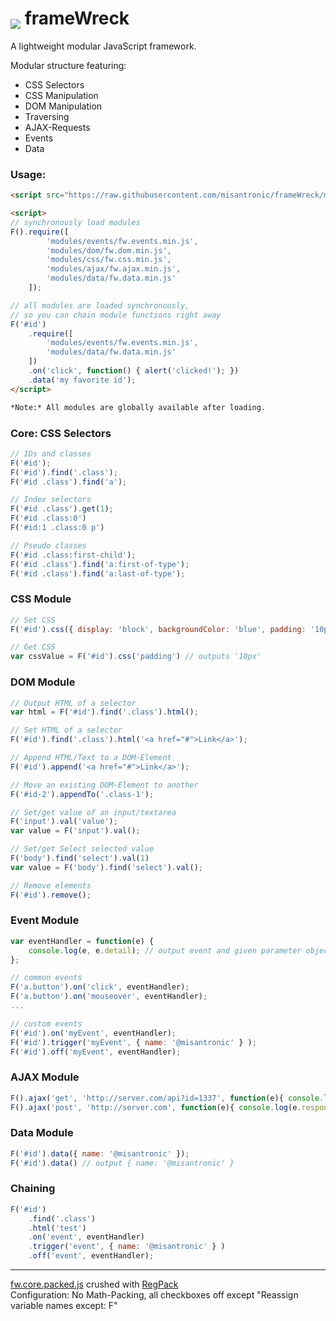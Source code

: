 <h1><img src="https://raw.githubusercontent.com/google/material-design-icons/master/action/2x_web/ic_dashboard_black_24dp.png" valign="bottom"> frameWreck</h1>

A lightweight modular JavaScript framework.

Modular structure featuring:
 - CSS Selectors
 - CSS Manipulation
 - DOM Manipulation
 - Traversing
 - AJAX-Requests
 - Events
 - Data

### Usage:
```html
<script src="https://raw.githubusercontent.com/misantronic/frameWreck/modular/js/fw.core.min.js"></script>

<script>
// synchronously load modules 
F().require([
		'modules/events/fw.events.min.js',
		'modules/dom/fw.dom.min.js',
		'modules/css/fw.css.min.js',
		'modules/ajax/fw.ajax.min.js',
		'modules/data/fw.data.min.js'
	]);	

// all modules are loaded synchronously, 
// so you can chain module functions right away
F('#id')
	.require([
		'modules/events/fw.events.min.js',
		'modules/data/fw.data.min.js'
	])
	.on('click', function() { alert('clicked!'); })
	.data('my favorite id');
</script>

*Note:* All modules are globally available after loading.
```

### Core: CSS Selectors
```javascript
// IDs and classes
F('#id');
F('#id').find('.class');
F('#id .class').find('a');

// Index selectors
F('#id .class').get(1);
F('#id .class:0')
F('#id:1 .class:0 p')

// Pseudo classes
F('#id .class:first-child');
F('#id .class').find('a:first-of-type');
F('#id .class').find('a:last-of-type');
```

### CSS Module
```javascript
// Set CSS
F('#id').css({ display: 'block', backgroundColor: 'blue', padding: '10px' });

// Get CSS
var cssValue = F('#id').css('padding') // outputs '10px'
```

### DOM Module
```javascript
// Output HTML of a selector
var html = F('#id').find('.class').html();

// Set HTML of a selector
F('#id').find('.class').html('<a href="#">Link</a>');

// Append HTML/Text to a DOM-Element
F('#id').append('<a href="#">Link</a>');

// Move an existing DOM-Element to another
F('#id-2').appendTo('.class-1');

// Set/get value of an input/textarea
F('input').val('value');
var value = F('input').val();

// Set/get Select selected value
F('body').find('select').val(1)
var value = F('body').find('select').val();

// Remove elements
F('#id').remove();
```

### Event Module
```javascript
var eventHandler = function(e) {
	console.log(e, e.detail); // output event and given parameter object
};

// common events
F('a.button').on('click', eventHandler);
F('a.button').on('mouseover', eventHandler);
...

// custom events
F('#id').on('myEvent', eventHandler);
F('#id').trigger('myEvent', { name: '@misantronic' } );
F('#id').off('myEvent', eventHandler);
```

### AJAX Module
```javascript
F().ajax('get', 'http://server.com/api?id=1337', function(e){ console.log(e.responseText) });
F().ajax('post', 'http://server.com', function(e){ console.log(e.responseText) }, { name: '@misantronic' });
```

### Data Module
```javascript
F('#id').data({ name: '@misantronic' });
F('#id').data() // output { name: '@misantronic' }
```

### Chaining
```javascript
F('#id')
	.find('.class')
	.html('test')
	.on('event', eventHandler)
	.trigger('event', { name: '@misantronic' } )
	.off('event', eventHandler);
```

---


[fw.core.packed.js] crushed with [RegPack]<br>
Configuration: No Math-Packing, all checkboxes off except "Reassign variable names except: F" 

[fw.core.packed.js]:https://github.com/misantronic/min/blob/master/framewreck/fw.core.packed.js
[RegPack]:http://siorki.github.io/regPack.html
